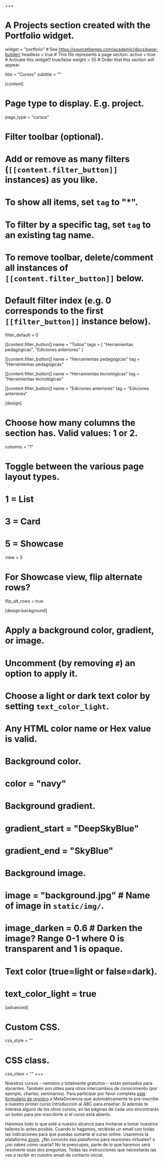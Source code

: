 +++
# A Projects section created with the Portfolio widget.
widget = "portfolio"  # See https://sourcethemes.com/academic/docs/page-builder/
headless = true  # This file represents a page section.
active = true  # Activate this widget? true/false
weight = 55  # Order that this section will appear.

title = "Cursos"
subtitle = ""

[content]
  # Page type to display. E.g. project.
  page_type = "cursos"
  
  # Filter toolbar (optional).
  # Add or remove as many filters (`[[content.filter_button]]` instances) as you like.
  # To show all items, set `tag` to "*".
  # To filter by a specific tag, set `tag` to an existing tag name.
  # To remove toolbar, delete/comment all instances of `[[content.filter_button]]` below.
  
  # Default filter index (e.g. 0 corresponds to the first `[[filter_button]]` instance below).
  filter_default = 0
  
  [[content.filter_button]]
    name = "Todos"
    tags = [ "Herramientas pedagógicas", "Ediciones anteriores" ]
   
  [[content.filter_button]]
    name = "Herramientas pedagógicas"
    tag = "Herramientas pedagógicas"
   
  [[content.filter_button]]
    name = "Herramientas tecnológicas"
    tag = "Herramientas tecnológicas"
    
  [[content.filter_button]]
    name = "Ediciones anteriores"
    tag = "Ediciones anteriores"


[design]
  # Choose how many columns the section has. Valid values: 1 or 2.
  columns = "1"

  # Toggle between the various page layout types.
  #   1 = List
  #   3 = Card
  #   5 = Showcase
  view = 3

  # For Showcase view, flip alternate rows?
  flip_alt_rows = true

[design.background]
  # Apply a background color, gradient, or image.
  #   Uncomment (by removing `#`) an option to apply it.
  #   Choose a light or dark text color by setting `text_color_light`.
  #   Any HTML color name or Hex value is valid.
  
  # Background color.
  # color = "navy"
  
  # Background gradient.
  # gradient_start = "DeepSkyBlue"
  # gradient_end = "SkyBlue"
  
  # Background image.
  # image = "background.jpg"  # Name of image in `static/img/`.
  # image_darken = 0.6  # Darken the image? Range 0-1 where 0 is transparent and 1 is opaque.

  # Text color (true=light or false=dark).
  # text_color_light = true  
  
[advanced]
 # Custom CSS. 
 css_style = ""
 
 # CSS class.
 css_class = ""
+++



Nuestros cursos --remotos y totalmente gratuitos-- están pensados para docentes. También son útiles para otros intercambios de conocimiento (por ejemplo, charlas, seminarios). Para participar por favor completa [este formulario de registro](https://docs.google.com/forms/d/e/1FAIpQLScC20Me-fX7UmCNhNswulYfOVQF4XiyIHgtde_R8CWreCmWhA/viewform?usp=sf_link) a MetaDocencia que automáticamente te pre-inscribe a nuestro primer curso Introducción al ABC para enseñar. Si además te interesa alguno de los otros cursos, en las páginas de cada uno encontrarás un botón para pre-inscribirte si el curso está abierto. 

Haremos todo lo que esté a nuestro alcance para invitarse a tomar nuestros talleres lo antes posible. Cuando lo hagamos, recibirás un email con todas las indicaciones para que puedas sumarte al curso online. Usaremos la plataforma [zoom](https://zoom.us/). ¿No conocés esa plataforma para reuniones virtuales? o ¿no sabés cómo usarla? No te preocupes, parte de lo que haremos será resolverte esas dos preguntas. Todas las instrucciones que necesitarás las vas a recibir en nuestro email de contacto inicial.
